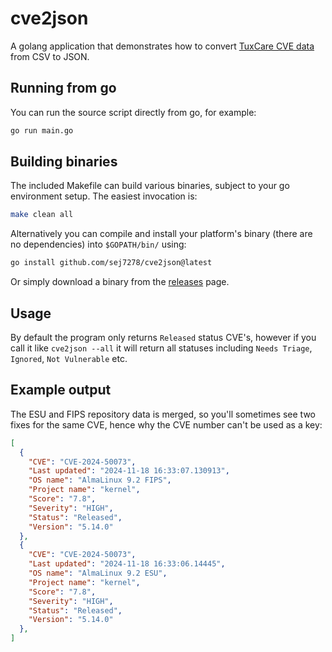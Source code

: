 # cve2json

A golang application that demonstrates how to convert [TuxCare CVE data](https://cve.tuxcare.com/els/cve) from CSV to JSON.

## Running from go

You can run the source script directly from go, for example:

```bash
go run main.go
```

## Building binaries

The included Makefile can build various binaries, subject to your go environment setup. The easiest invocation is:

```bash
make clean all
```

Alternatively you can compile and install your platform's binary (there are no dependencies) into `$GOPATH/bin/` using:

```bash
go install github.com/sej7278/cve2json@latest
```

Or simply download a binary from the [releases](https://github.com/sej7278/cve2json/releases) page.

## Usage

By default the program only returns `Released` status CVE's, however if you call it like `cve2json --all` it will return all statuses including `Needs Triage`, `Ignored`, `Not Vulnerable` etc.

## Example output

The ESU and FIPS repository data is merged, so you'll sometimes see two fixes for the same CVE, hence why the CVE number can't be used as a key:

```json
[
  {
    "CVE": "CVE-2024-50073",
    "Last updated": "2024-11-18 16:33:07.130913",
    "OS name": "AlmaLinux 9.2 FIPS",
    "Project name": "kernel",
    "Score": "7.8",
    "Severity": "HIGH",
    "Status": "Released",
    "Version": "5.14.0"
  },
  {
    "CVE": "CVE-2024-50073",
    "Last updated": "2024-11-18 16:33:06.14445",
    "OS name": "AlmaLinux 9.2 ESU",
    "Project name": "kernel",
    "Score": "7.8",
    "Severity": "HIGH",
    "Status": "Released",
    "Version": "5.14.0"
  },
]
```
